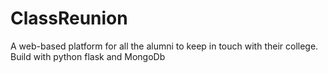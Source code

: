 # ClassReunion
A web-based platform for all the alumni to keep in touch with their college. Build with python flask and MongoDb
